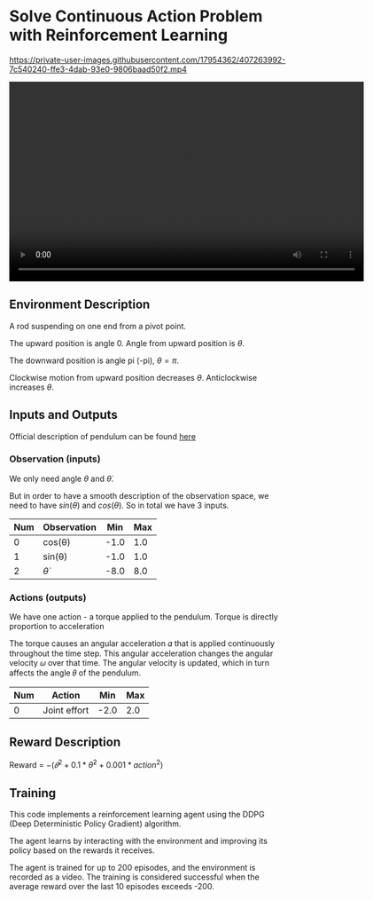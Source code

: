
# Solve Continuous Action Problem with Reinforcement Learning 

https://private-user-images.githubusercontent.com/17954362/407263992-7c540240-ffe3-4dab-93e0-9806baad50f2.mp4

<video controls width="640" height="360">
  <source src="https://github.com/Davidwarchy/reinforcement-learning-continuous-action/blob/master/combined_video.mp4" type="video/mp4">
  Your browser does not support the video tag.
</video>

## Environment Description 
A rod suspending on one end from a pivot point. 

The upward position is angle 0. Angle from upward position is $\theta$. 

The downward position is angle pi (-pi), $\theta=\pi$. 

Clockwise motion from upward position decreases $\theta$. Anticlockwise increases $\theta$. 

## Inputs and Outputs
Official description of pendulum can be found [here](https://github.com/openai/gym/wiki/Pendulum-v1)

### Observation (inputs) 
We only need angle $\theta$ and $\dot{\theta}$. 

But in order to have a smooth description of the observation space, we need to have $sin(\theta)$ and $cos(\theta)$. So in total we have 3 inputs. 

| Num | Observation  | Min   | Max   |
|-----|--------------|-------|-------|
| 0   | cos(θ)       | -1.0  | 1.0   |
| 1   | sin(θ)       | -1.0  | 1.0   |
| 2   | $\dot{\theta}$        | -8.0  | 8.0   |


### Actions (outputs)
We have one action - a torque applied to the pendulum. Torque is directly proportion to acceleration 

The torque causes an angular acceleration 𝛼 that is applied continuously throughout the time step. This angular acceleration changes the angular velocity 𝜔 over that time. The angular velocity is updated, which in turn affects the angle 𝜃 of the pendulum. 

| Num | Action        | Min   | Max   |
|-----|---------------|-------|-------|
| 0   | Joint effort  | -2.0  | 2.0   |

## Reward Description
Reward = $-(𝜃^2 + 0.1*\dot{\theta}^2 + 0.001*action^2)$

## Training
This code implements a reinforcement learning agent using the DDPG (Deep Deterministic Policy Gradient) algorithm. 

The agent learns by interacting with the environment and improving its policy based on the rewards it receives.

The agent is trained for up to 200 episodes, and the environment is recorded as a video. The training is considered successful when the average reward over the last 10 episodes exceeds -200.
